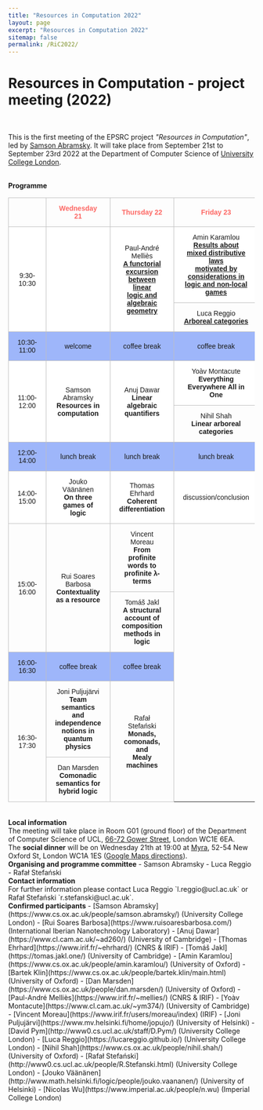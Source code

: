 ```yaml
---
title: "Resources in Computation 2022"
layout: page
excerpt: "Resources in Computation 2022"
sitemap: false
permalink: /RiC2022/
---
```


# Resources in Computation - project meeting (2022)

<br>

This is the first meeting of the EPSRC project _"Resources in Computation"_, led by [Samson Abramsky](https://www.cs.ox.ac.uk/people/samson.abramsky/). It will take place from September 21st to September 23rd 2022 at the Department of Computer Science of [University College London](https://www.ucl.ac.uk/).

<br>
<b>Programme</b> <br />

<style type="text/css">
.tg  {border-collapse:collapse;border-spacing:0;}
.tg td{border-color:black;border-style:solid;border-width:1px;font-family:Arial, sans-serif;font-size:14px;
  overflow:hidden;padding:13px 18px;word-break:normal;}
.tg th{border-color:black;border-style:solid;border-width:1px;font-family:Arial, sans-serif;font-size:14px;
  font-weight:normal;overflow:hidden;padding:13px 18px;word-break:normal;}
.tg .tg-c0l1{border-color:#c0c0c0;text-align:center;vertical-align:center}
.tg .tg-f78n{background-color:#9eb6fa;border-color:#c0c0c0;text-align:center;vertical-align:center}
.tg .tg-xz0k{border-color:#c0c0c0;color:#fd6864;font-weight:bold;text-align:center;vertical-align:center}
.tg .tg-efqa{background-color:#ffffff;border-color:#c0c0c0;text-align:center;vertical-align:center}
</style>
<table class="tg">
<thead>
  <tr>
    <th class="tg-c0l1"></th>
    <th class="tg-xz0k">Wednesday 21</th>
    <th class="tg-xz0k">Thursday 22</th>
    <th class="tg-xz0k">Friday 23</th>
  </tr>
</thead>
<tbody>
  <tr>
    <td class="tg-efqa" rowspan="2">9:30-10:30</td>
    <td class="tg-efqa" rowspan="2"> </td>
    <td class="tg-efqa" rowspan="2"> Paul-André Melliès <br> <a href="/downloads/RiC2022/Mellies_resources-september-2022-functorial.pdf"><b>A functorial excursion between linear <br>logic and algebraic geometry</b></a></td>
    <td class="tg-efqa">Amin Karamlou <br> <a href="/downloads/RiC2022/Karamlou_mixed_distributive_laws.pdf"><b>Results about mixed distributive laws <br>motivated by considerations in <br>logic and non-local games</b></a></td>
  </tr>
  <tr>
  <td class="tg-c0l1">Luca Reggio <br> <a href="/downloads/RiC2022/Reggio_Resources-in-Computation.pdf"><b>Arboreal categories</b></a></td>
  </tr>
  <tr>
    <td class="tg-f78n">10:30-11:00</td>
    <td class="tg-f78n">welcome</td>
    <td class="tg-f78n">coffee break</td>
    <td class="tg-f78n">coffee break</td>
  </tr>
  <tr>
    <td class="tg-efqa" rowspan="2">11:00-12:00</td>
    <td class="tg-efqa" rowspan="2">Samson Abramsky <br> <b>Resources in computation</b></td>
    <td class="tg-efqa" rowspan="2">Anuj Dawar <br> <b>Linear algebraic quantifiers</b></td>
    <td class="tg-efqa">Yoàv Montacute <br> <b>Everything Everywhere All in One</b></td>
  </tr>
  <tr>
  <td class="tg-c0l1">Nihil Shah <br> <b>Linear arboreal categories</b></td>
  </tr>
  <tr>
    <td class="tg-f78n">12:00-14:00</td>
    <td class="tg-f78n">lunch break</td>
    <td class="tg-f78n">lunch break</td>
    <td class="tg-f78n">lunch break</td>
  </tr>
  <tr>
    <td class="tg-efqa">14:00-15:00</td>
    <td class="tg-efqa">Jouko Väänänen <br> <b>On three games of logic</b></td>
    <td class="tg-efqa">Thomas Ehrhard <br> <b>Coherent differentiation</b></td>
    <td class="tg-efqa">discussion/conclusion</td>
  </tr>
  <tr>
    <td class="tg-c0l1" rowspan="2">15:00-16:00</td>
    <td class="tg-c0l1" rowspan="2">Rui Soares Barbosa <br> <b>Contextuality as a resource</b></td>
    <td class="tg-c0l1">Vincent Moreau <br> <b>From profinite words to profinite λ-terms</b></td>
    <!--<td class="tg-efqa"> </td>-->
  </tr>
  <tr>
    <td class="tg-c0l1">Tomáš Jakl <br> <b>A structural account of composition<br> methods in logic</b></td>
    <!--<td class="tg-efqa"> </td>-->
  </tr>  
  <tr>
    <td class="tg-f78n">16:00-16:30</td>
    <td class="tg-f78n">coffee break</td>
    <td class="tg-f78n">coffee break</td>
    <!--<td class="tg-efqa"></td>-->
  </tr>
  <tr>
    <td class="tg-c0l1" rowspan="2">16:30-17:30</td>
    <td class="tg-c0l1">Joni Puljujärvi <br> <b>Team semantics and independence<br> notions in quantum physics</b></td>
    <td class="tg-c0l1" rowspan="2">Rafał Stefański <br> <b>Monads, comonads, and<br> Mealy machines</b></td>
    <!--<td class="tg-efqa"> </td>-->
  </tr>
  <tr>
    <td class="tg-c0l1">Dan Marsden <br> <b>Comonadic semantics for hybrid logic</b></td>
    <!--<td class="tg-efqa"> </td>-->
  </tr>
</tbody>
</table>


<br>
<b>Local information</b> <br /> The meeting will take place in Room G01 (ground floor) of the Department of Computer Science of UCL, <a href="http://www.ucl.ac.uk/maps/66-72-gower-street">66-72 Gower Street</a>, London WC1E 6EA.<br>
The <b>social dinner</b> will be on Wednesday 21th at 19:00 at <a href="http://myralondon.com/">Myra</a>, 52-54 New Oxford St, London WC1A 1ES (<a href="https://www.google.com/maps/place/Myra+Restaurant/@51.525376,-0.2518367,11z/data=!3m1!5s0x48761b3302428b3f:0x298251571d5cb40b!4m5!3m4!1s0x48761b33025aaa83:0x40da20a2e49e7fea!8m2!3d51.5171061!4d-0.1263764">Google Maps directions</a>).



<br>
<b>Organising and programme committee</b>
- Samson Abramsky
- Luca Reggio
- Rafał Stefański

<br>
<b>Contact information</b> <br /> For further information please contact Luca Reggio `l.reggio@ucl.ac.uk` or Rafał Stefański `r.stefanski@ucl.ac.uk`.

<br>
<b>Confirmed participants</b>
- [Samson Abramsky](https://www.cs.ox.ac.uk/people/samson.abramsky/) (University College London)
- [Rui Soares Barbosa](https://www.ruisoaresbarbosa.com/) (International Iberian Nanotechnology Laboratory)
- [Anuj Dawar](https://www.cl.cam.ac.uk/~ad260/) (University of Cambridge)
- [Thomas Ehrhard](https://www.irif.fr/~ehrhard/) (CNRS & IRIF)
- [Tomáš Jakl](https://tomas.jakl.one/) (University of Cambridge)
- [Amin Karamlou](https://www.cs.ox.ac.uk/people/amin.karamlou/) (University of Oxford)
- [Bartek Klin](https://www.cs.ox.ac.uk/people/bartek.klin/main.html) (University of Oxford)
- [Dan Marsden](https://www.cs.ox.ac.uk/people/dan.marsden/) (University of Oxford)
- [Paul-André Melliès](https://www.irif.fr/~mellies/) (CNRS & IRIF)
- [Yoàv Montacute](https://www.cl.cam.ac.uk/~ym374/) (University of Cambridge)
- [Vincent Moreau](https://www.irif.fr/users/moreau/index) (IRIF)
- [Joni Puljujärvi](https://www.mv.helsinki.fi/home/jopujo/) (University of Helsinki)
- [David Pym](http://www0.cs.ucl.ac.uk/staff/D.Pym/) (University College London)
- [Luca Reggio](https://lucareggio.github.io/) (University College London)
- [Nihil Shah](https://www.cs.ox.ac.uk/people/nihil.shah/) (University of Oxford)
- [Rafał Stefański](http://www0.cs.ucl.ac.uk/people/R.Stefanski.html) (University College London)
- [Jouko Väänänen](http://www.math.helsinki.fi/logic/people/jouko.vaananen/) (University of Helsinki)
- [Nicolas Wu](https://www.imperial.ac.uk/people/n.wu) (Imperial College London)




<br>